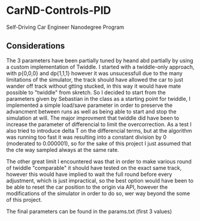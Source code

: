 # CarND-Controls-PID
Self-Driving Car Engineer Nanodegree Program

## Considerations

The 3 parameters have been partially tuned by heand abd partially by using a custom implementation of Twiddle. I started with a twiddle-only approach, with p{0,0,0} and dp{1,1,1} however it was unsucessfull due to the many limitations of the simulator, the track should have allowed the car to just wander off track without gtting stucked, in this way it would have mate possible to "twiddle" from skretch. 
So I decided to start from the parameters given by Sebastian in the class as a starting point for twiddle, I implemented a simple load/save parameter in order to preserve the advancment between runs as well as being able to start and stop the simulation at will.
The major improvment that twiddle did have been to increase the parameter of differencial to limit the overcorrection. As a test I also tried to introduce delta T on the differencial terms, but at the algorithm was running too fast it was resulting into a constant division by 0 (moderated to 0.000001), so for the sake of this project I just assumed that the cte way sampled always at the same rate.

The other great limit I encountered was that in order to make various round of twiddle "comparable" it should have tested on the exact same track, however this would have implied to wait the full round before every adjustment, which is just impractical, so the best option would have been to be able to reset the car position to the origin via API, however the modifications of the simulator in order to do so, wer way beyond the some of this project.

The final parameters can be found in the params.txt (first 3 values)
